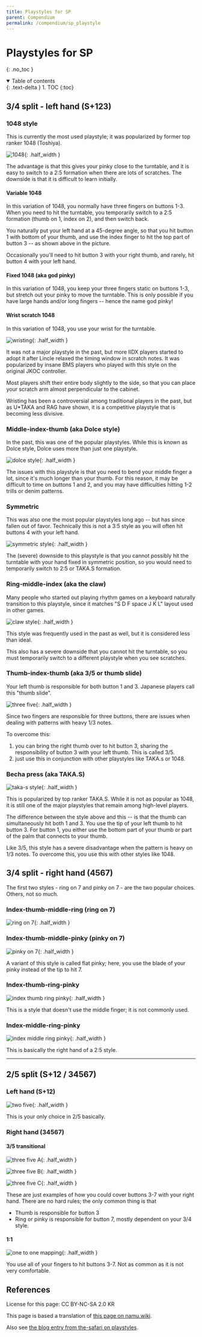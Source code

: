 ```yaml
---
title: Playstyles for SP
parent: Compendium
permalink: /compendium/sp_playstyle
---
```


# Playstyles for SP
{: .no_toc }

<details open markdown="block">
  <summary>
    Table of contents
  </summary>
  {: .text-delta }
1. TOC
{:toc}
</details>

## 3/4 split - left hand (S+123)

### 1048 style

This is currently the most used playstyle; it was popularized by former top ranker 1048 (Toshiya). 

![1048](/assets/img/playstyle/1048.png){: .half_width }

The advantage is that this gives your pinky close to the turntable, and it is easy to switch to a 2:5 formation when there are lots of scratches. The downside is that it is difficult to learn initially.

#### Variable 1048

In this variation of 1048, you normally have three fingers on buttons 1-3. When you need to hit the turntable, you temporarily switch to a 2:5 formation (thumb on 1, index on 2), and then switch back.

You naturally put your left hand at a 45-degree angle, so that you hit button 1 with bottom of your thumb, and use the index finger to hit the top part of button 3 -- as shown above in the picture.

Occasionally you'll need to hit button 3 with your right thumb, and rarely, hit button 4 with your left hand.

#### Fixed 1048 (aka god pinky)

In this variation of 1048, you keep your three fingers static on buttons 1-3, but stretch out your pinky to move the turntable. This is only possible if you have large hands and/or long fingers -- hence the name god pinky!

#### Wrist scratch 1048

In this variation of 1048, you use your wrist for the turntable.

![wristing](/assets/img/playstyle/wrist.jpg){: .half_width }

It was not a major playstyle in the past, but more IIDX players started to adopt it after Lincle relaxed the timing window in scratch notes. It was popularized by insane BMS players who played with this style on the original JKOC controller.

Most players shift their entire body slightly to the side, so that you can place your scratch arm almost perpendicular to the cabinet.

Wristing has been a controversial among traditional players in the past, but as U*TAKA and RAG have shown, it is a competitive playstyle that is becoming less divisive.

### Middle-index-thumb (aka Dolce style)

In the past, this was one of the popular playstyles. While this is known as Dolce style, Dolce uses more than just one playstyle.

![dolce style](/assets/img/playstyle/dolce.png){: .half_width }

The issues with this playstyle is that you need to bend your middle finger a lot, since it's much longer than your thumb. For this reason, it may be difficult to time on buttons 1 and 2, and you may have difficulties hitting 1-2 trills or denim patterns.

### Symmetric

This was also one the most popular playstyles long ago -- but has since fallen out of favor. Technically this is not a 3:5 style as you will often hit buttons 4 with your left hand.

![symmetric style](/assets/img/playstyle/symmetric.png){: .half_width }

The (severe) downside to this playstyle is that you cannot possibly hit the turntable with your hand fixed in symmetric position, so you would need to temporarily switch to 2:5 or TAKA.S formation.

### Ring-middle-index (aka the claw)

Many people who started out playing rhythm games on a keyboard naturally transition to this playstyle, since it matches "S D F space J K L" layout used in other games.

![claw style](/assets/img/playstyle/claw.jpg){: .half_width }

This style was frequently used in the past as well, but it is considered less than ideal. 

This also has a severe downside that you cannot hit the turntable, so you must temporarily switch to a different playstyle when you see scratches.

### Thumb-index-thumb (aka 3/5 or thumb slide)

Your left thumb is responsible for both button 1 and 3. Japanese players call this "thumb slide".

![three five](/assets/img/playstyle/35.png){: .half_width }

Since two fingers are responsible for three buttons, there are issues when dealing with patterns with heavy 1/3 notes.

To overcome this:
1. you can bring the right thumb over to hit button 3, sharing the responsibility of button 3 with your left thumb. This is called 3/5.
1. just use this in conjunction with other playstyles like TAKA.s or 1048.

### Becha press (aka TAKA.S)

![taka-s style](/assets/img/playstyle/takas.jpg){: .half_width }

This is popularized by top ranker TAKA.S. While it is not as popular as 1048, it is still one of the major playstyles that remain among high-level players.

The difference between the style above and this -- is that the thumb can simultaneously hit both 1 and 3. You use the tip of your left thumb to hit button 3. For button 1, you either use the bottom part of your thumb or part of the palm that connects to your thumb.

Like 3/5, this style has a severe disadvantage when the pattern is heavy on 1/3 notes. To overcome this, you use this with other styles like 1048.

## 3/4 split - right hand (4567)

The first two styles - ring on 7 and pinky on 7 - are the two popular choices. Others, not so much.

### Index-thumb-middle-ring (ring on 7)

![ring on 7](/assets/img/playstyle/righthand_nopinky.png){: .half_width }

### Index-thumb-middle-pinky (pinky on 7)

![pinky on 7](/assets/img/playstyle/righthand_noring.png){: .half_width }

A variant of this style is called flat pinky; here, you use the blade of your pinky instead of the tip to hit 7.

### Index-thumb-ring-pinky

![index thumb ring pinky](/assets/img/playstyle/righthand_nomiddle.jpg){: .half_width }

This is a style that doesn't use the middle finger; it is not commonly used.

### Index-middle-ring-pinky

![index middle ring pinky](/assets/img/playstyle/righthand_nothumb.png){: .half_width }

This is basically the right hand of a 2:5 style. 

---

## 2/5 split (S+12 / 34567)

### Left hand (S+12)

![two five](/assets/img/playstyle/25.png){: .half_width }

This is your only choice in 2/5 basically.

### Right hand (34567)

#### 3/5 transitional

![three five A](/assets/img/playstyle/25_right_1a.png){: .half_width }

![three five B](/assets/img/playstyle/25_right_1b.png){: .half_width }

![three five C](/assets/img/playstyle/25_right_1c.png){: .half_width }

These are just examples of how you could cover buttons 3-7 with your right hand. There are no hard rules; the only common thing is that

* Thumb is responsible for button 3
* Ring or pinky is responsible for button 7, mostly dependent on your 3/4 style.

#### 1:1

![one to one mapping](/assets/img/playstyle/25_right_2.png){: .half_width }

You use all of your fingers to hit buttons 3-7. Not as common as it is not very comfortable.

## References

License for this page: CC BY-NC-SA 2.0 KR

This page is based a translation of [this page on namu.wiki](https://namu.wiki/w/beatmania%20IIDX/%EC%86%90%EB%B0%B0%EC%B9%98).

Also see [the blog entry from the-safari on playstyles](https://the-safari.com/2913).
